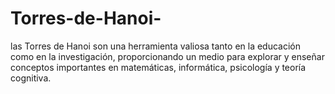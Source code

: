 # Torres-de-Hanoi-
las Torres de Hanoi son una herramienta valiosa tanto en la educación como en la investigación, proporcionando un medio para explorar y enseñar conceptos importantes en matemáticas, informática, psicología y teoría cognitiva.
